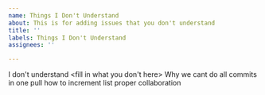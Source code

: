 ```yaml
---
name: Things I Don't Understand
about: This is for adding issues that you don't understand
title: ''
labels: Things I Don't Understand
assignees: ''

---
```


I don't understand <fill in what you don't here>
Why we cant do all commits in one pull
how to increment list
proper collaboration